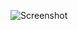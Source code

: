 ![Screenshot](https://raw.githubusercontent.com/Cryakl/Ultimate-RAT-Collection/refs/heads/main/MagicLink/MagicLink_netPcSpy1.2/Screenshot.png)
